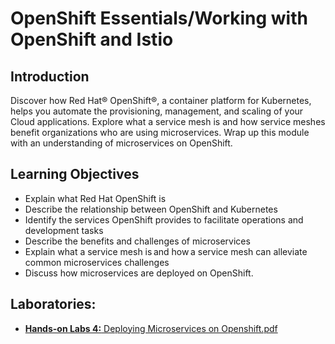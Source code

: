 # OpenShift Essentials/Working with OpenShift and Istio
## Introduction
Discover how Red Hat® OpenShift®, a container platform for Kubernetes, helps you automate the provisioning, management, and scaling of your Cloud applications. Explore what a service mesh is and how service meshes benefit organizations who are using microservices. Wrap up this module with an understanding of microservices on OpenShift.

## Learning Objectives
* Explain what Red Hat OpenShift is
* Describe the relationship between OpenShift and Kubernetes
* Identify the services OpenShift provides to facilitate operations and development tasks
* Describe the benefits and challenges of microservices
* Explain what a service mesh is and how a service mesh can alleviate common microservices challenges
* Discuss how microservices are deployed on OpenShift.

## Laboratories:
* [**Hands-on Labs 4:** Deploying Microservices on Openshift.pdf](./files/Deploying_Microservices_on_Openshift.pdf)
